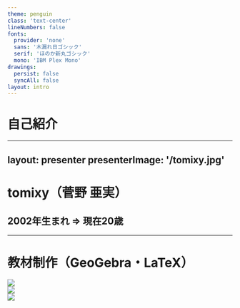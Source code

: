 ```yaml
---
theme: penguin
class: 'text-center'
lineNumbers: false
fonts:
  provider: 'none'
  sans: '木漏れ日ゴシック'
  serif: 'ほのか新丸ゴシック'
  mono: 'IBM Plex Mono'
drawings:
  persist: false
  syncAll: false
layout: intro
---
```


<style>
  .slidev-layout {
    font-family: '木漏れ日ゴシックP';
  }
  .slidev-layout h1, .slidev-layout h2, .slidev-layout h3, .slidev-layout h4, .slidev-layout.intro h1 {
    font-family: 'ほのか新丸ゴシック' !important;
  }
  .slidev-layout code {
    font-weight: 500;
    font-family: 'IBM Plex Mono';
  }
  .slidev-layout samp {
    font-family: 'IBM Plex Mono';
  }
</style>

# 自己紹介

---
layout: presenter
presenterImage: '/tomixy.jpg'
---

<style>
  div.flex.items-center {
    height: 100%;
  }
</style>

# tomixy（菅野 亜実）

## 2002年生まれ => 現在20歳

<!--
改めまして、菅野亜実と申します。

先月20歳になりました。

tomixyという名で高校一年の頃から創作・発信活動を行っており、当初は理系や医療系の図解教材をつくって公開していました。

当時作っていた教材はこんな感じです。
-->

---

# 教材制作（GeoGebra・LaTeX）

<div class="flex justify-evenly items-center">
  <div><img class='rounded-lg h-sm wa' src='/edu-chem-atom-count.jpg' /></div>
  <div><img class='rounded-lg h-sm wa' src='/edu-physics-moment-of-force.jpg' /></div>
  <div><img class='rounded-lg h-sm wa' src='/edu-chem-acid.png' /></div>
</div>

<!--
GeoGebraという数式でグラフを描くツールで図解を作成し、それを印刷して紙に切り貼りしていたのですが、だんだん面倒になってきまして、作業をデジタル化するためにLaTeXという組版ソフトを触り始めたのがコンピュータとの出会いです。

しかしLaTeXも結構面倒なので、いろいろと自動化マクロを組んでいるうちにいつの間にかプログラミングをバリバリやるようになっていました。

その後の高校生活はフリーランスでCMS開発を受託し、卒業後はECサイト開発プロジェクトに参入してバックエンド・フロントエンド両面のメイン実装を担っていました。

当時は休日に参加者を募ってプログラミング勉強会を開催していまして、その活動が上司の目に留まり、未経験社員向けのHTML・CSSの研修の講師を生業（なりわい）としていた時期もあります。
-->

---

# カラオケ記録アプリ（React）

<div class='flex -mx-12 justify-evenly items-center'>
  <img class='rounded-lg h-sm wa' src='/singhis-table.jpg' />
  <img class='rounded-lg h-sm wa' src='/singhis_add.png' />
</div>

<!--
どうでもいい話になりますが、趣味はカラオケで、十八番はJUDY AND MARYです。

曲別にシャープやフラットを微調整する人間なので、iTunes APIと連携させた記録アプリを自作して、愛用しています。
-->

---

<style>
  .logo-group__label {
    font-size: 1.5rem;
  }
  .logo-group {
    width: 100%;
  }
  .tech-logo {
    width: 100px;
    height: 100px;
    display: inline-block;
    opacity: .8;
  }
</style>

# 最近よく触る技術

<ul class="list-none">
  <li class='flex items-center mt-4'>
    <div class='logo-group__label'>language</div>
    <div class='flex justify-evenly logo-group'>
      <img src="https://cdn.jsdelivr.net/gh/devicons/devicon/icons/typescript/typescript-original.svg" class="tech-logo"/>
      <img src="https://cdn.jsdelivr.net/gh/devicons/devicon/icons/graphql/graphql-plain-wordmark.svg" class="tech-logo" />
    </div>
  </li>
  
  <li class='flex items-center mt-4'>
    <div class='logo-group__label'>backend</div>
    <div class='flex justify-evenly logo-group'>
      <img src="https://cdn.jsdelivr.net/gh/devicons/devicon/icons/nodejs/nodejs-original-wordmark.svg" class="tech-logo" />
      <img src="https://cdn.jsdelivr.net/gh/devicons/devicon/icons/nestjs/nestjs-plain-wordmark.svg" class="tech-logo" />
    </div>
  </li>
  
  <li class='flex items-center mt-4'>
    <div class='logo-group__label'>frontend</div>
    <div class='flex justify-evenly logo-group'>
      <img src="https://cdn.jsdelivr.net/gh/devicons/devicon/icons/vuejs/vuejs-original-wordmark.svg" class="tech-logo" />
      <img src="https://cdn.jsdelivr.net/gh/devicons/devicon/icons/react/react-original-wordmark.svg" class="tech-logo" />
      <img src="https://cdn.jsdelivr.net/gh/devicons/devicon/icons/svelte/svelte-original-wordmark.svg" class="tech-logo" />
      <img src="https://cdn.jsdelivr.net/gh/devicons/devicon/icons/nextjs/nextjs-original-wordmark.svg" class="tech-logo" />
    </div>
  </li>
</ul>

<div class="text-center mt-12">このスライドは<samp>slidev</samp>製（<samp>Vue + Markdown</samp>）</div>

<!--
カラオケに行けない日は朝から晩までプログラミングをやっておりまして、メインはReactとNest.jsですが、作りたいもの次第でいろいろと触ります。
-->

---
layout: center
clicks: 4
---

<h1 class="text-center" v-if="$slidev.nav.clicks < 1">きっかけ</h1>

<template v-if="$slidev.nav.clicks === 1">
  <h2>「なぜわざわざHTMLを書く必要があるのか？</h2>
  <h2 class='mt-4 pl-8'>表示するだけならただのテキストでいいのでは？」</h2>
</template>

<template v-if="$slidev.nav.clicks > 1">
  <h2 class="text-center">Webの世界もバリアフリーでなければならない</h2>
  <div class="text-center mt-8">Webは今や「見る・触る・聞く」もの。どの手段で情報を得るかは人それぞれ。</div>
  <div class='text-center mt-8'>HTMLで見出し・段落の区切り・強調・ただの装飾などを区別しておけば、</div>
  <div class='text-center mt-4 mb-8'>ブラウザは見るユーザにも聞くユーザにも適切に伝えてくれる</div>
</template>

<h2 class="text-center" v-if="$slidev.nav.clicks > 2">Webの世界のバリアフリーを担保するにはHTMLだけでは不十分</h2>
<div class='text-center mt-8' v-if="$slidev.nav.clicks > 3">しかしそれを知る術が少ない</div>

<!--
こんな感じで、どちらかというとフルスタックまっしぐらだった私ですが、フロントエンドに情熱を置きたいと思ったきっかけは、HTML研修でこんな質問を受けたことでした。

（クリック）

「なぜわざわざHTMLを書く必要があるのか？」

この質問に対し、私はこう答えました。

（クリック）

「見る、聞く、印刷する、など、様々な伝え方に対応するには、ブラウザが文脈を認識する必要がある」。

まあ細かく言えば、スライドにあるような内容をお話ししたわけですが…

しかし、特に「聞く」ユーザのためのスクリーンリーダ対応など、それって本当にHTMLだけで実現できるのか？とふと疑問に思いまして。

調べるうちに（クリック）WAI-ARIAという支援技術やスクリプトによるキーボード操作対応などといった手段を知りましたが、（クリック）何せ邦書が少なく、学ぶのには苦労を伴いました。
-->

---
layout: center
---

# hereafter = 教材開発 + フロントエンド開発

<!--
フロントエンドというユーザ体験に直結する分野で直接問題解決に携わるだけでなく、いつかその知見を教材制作にハイブリッドさせて、日本語で学ぶ術を増やしたいという思いを抱き、今ここにいます。

どうぞよろしくお願いいたします。
-->

---
layout: intro
---

# イメージでわかる<br />ページネーションAPI

<!--
フロントエンド開発では定番UIであるページネーションですが、バックエンドAPIの仕様によって実装方法が大きく変わるものでもあります。

今回は、各種ページネーションAPIを図解とGraphQLによるコードでイメージしながら、それぞれのトレードオフを探っていきたいと思います。
-->

---
layout: two-cols
---

<style>
  .get-target {
    color: #E3008C;
  }
  .col-left {
    margin-right: 2rem;
  }
</style>

# GraphQLとREST

<style>
  .language-json .token.boolean {
    color: cornflowerblue !important;
  }
  .language-json .token.property {
    color: pink !important;
  }
</style>

<samp>artistName</samp>と<samp>songName</samp>だけ欲しい…

|                                                    |                             |
| -------------------------------------------------- | --------------------------- |
| <samp>id</samp> | <samp>5</samp>|
| <samp class='get-target'>artistName</samp> | <samp class='get-target'>UNISON SQUARE GARDEN</samp> |
| <samp class='get-target'>songName</samp> | <samp class='get-target'>harmonized finale</samp> |
| <samp>jacketUrl</samp> | <samp>270311351_harmonized-finale.jpg</samp> |
| <samp>singKey</samp> | <samp>+5</samp> |
| <samp>rate</samp> | <samp>3</samp> |
| <samp>score</samp> | <samp>86</samp> |

::right::

<h3 class="text-center">REST API Request</h3>

```url
https://ex.app/api/song?id=5
```

<h3 class="text-center mt-5">GraphQL Query</h3>

```graphql {0|2-5|3-4}
{
  song(id: 5) {
    artistName
    songName
  }
}
```

<h3 class="text-center mt-5">Response</h3>

```json {3-6|4-5}
{
  "data": {
    "song": {
      "artistName": "UNISON SQUARE GARDEN",
      "songName": "harmonized finale"
    }
  }
}
```

<!--
ページネーションのお話に入る前に、GraphQLとは何か？を簡単にまとめてみます。

GraphQLは、レスポンスのデータ構造を（クリック）そのまま指定するような記法のAPIリクエスト言語と、その記法でサーバーとのデータのやり取りを実現するサーバー側のソフトウェアを指します。

何が欲しいのかを明確に示してリクエストを送るGraphQLでは、
GraphQLサーバー側でデータ全体を返す処理を実装するだけで、（クリック）リクエスト通りの（クリック）部分取得が実現できます。

同じエンドポイントから必要なデータだけを好きな組み合わせで取得できる。

これはコンポーネント単位でのフロントエンド開発を行う上でも嬉しい仕様ではないでしょうか。
-->

---
layout: center
clicks: 1
---

<style>
  .caption {
    font-size: 1rem;
  }
  .caption::before {
    content: '（';
  }
  .caption::after {
    content: '）'
  }
</style>

<h1 class='text-center'>ページネーションといえば…</h1>

<div 
  v-if="$slidev.nav.clicks === 1"
  v-motion
  :initial="{ opacity: 0, scale: 0 }"
  :enter="{ opacity: 1, scale: 1 }"
  :duration="100"
>
  <img src='/google-pagination.png' style='margin: auto;' class='w-xl' />
  <h2 class='text-center mt-4'>ページ送りUI<span class='caption'>Google</span></h2>
</div>

<!--
さて、ページネーションと言ってもさまざまですが、最も定番と言えるのは、（クリック）ページ番号リンクを列挙する形のページ送りUIかと思います。
-->

---
layout: two-cols
clicks: 1
---

<style>
  .with-icon {
    display: inline-flex;
    justify-content: space-between;
    align-items: center;
    gap: 0.5em;
  }
  .merit {
    color: #F06292;
  }
  .demerit {
    color: #29B6F6;
    display: inline-flex;
    justify-content: space-between;
    align-items: center;
    gap: 0.5em;
  }
  .usecase {
    color: #607D8B;
  }
  .summary {
    font-size: 1.25em;
    color: #607D8B;
  }
  .offset-pagination__ul {
    list-style: none !important;
  }
  .offset-pagination__img {
    width: 37rem;
    max-width: 37rem;
    margin-left: -8rem;
    margin-top: 13rem;
  }
</style>

# Offset Pagination

<div class='w-2xl pl-8'>
  <div class='summary'>読み飛ばす数（相対位置）で管理</div>
  <ul class="mt-4 offset-pagination__ul">
    <li>
      <div class='merit with-icon'>
        <icon-park-outline-good-two />
        <span>任意のページのデータを得るクエリ（エンドポイント）を把握できる</span>
      </div>
    </li>
    <li>
      <div class="demerit with-icon">
        <icon-park-outline-bad-two />
        <span>新たに追加されたデータがあればそのデータの個数分ずれる</span>
      </div>
    </li>
    <li>
      <div class="with-icon usecase">
        <heroicons-solid-arrow-right />
        <span>ページ送り（追加頻度が少なく、位置を覚えやすい場合）</span>
      </div>
    </li>
  </ul>
</div>

::right::

<img src='/offset-pagination-demerit-before.png' class='offset-pagination__img' v-if="$slidev.nav.clicks < 1" />

<img src='/offset-pagination-demerit_tsp.png' class='offset-pagination__img' v-if="$slidev.nav.clicks === 1" />

<!--
ページ送りを実現するAPIは、欲しいページに入るまでのデータの数だけ読み飛ばす方式で実装されます。

1ページにデータを2つずつ表示する場合、2ページ目を取得したい時はoffsetを2として、2つ読み飛ばして取得することになります。

しかし、次のページをリクエストするまでにデータが追加されると、（クリック）当初予想していたページ分割とはズレが生じ、同じデータを複数回取得してしまうリスクがあるのが難点です。
-->

---
layout: center
---

<h1 class="text-center">モバイルでよく見かけるページネーション</h1>

<div class="flex items-center justify-center gap-8">
  <div>
    <img src='/google-load-more.png' class='w-sm' />
    <h2 class='mt-4 text-center'>Load More<span class='caption'>Google</span></h2>
  </div>
  <div>
    <img src='/google-infinite-load.png' class='w-xs' />
    <h2 class='mt-4 text-center'>無限スクロール<span class='caption'>Google</span></h2>
  </div>
</div>

<!--
そんな問題を回避するため、頻繁に投稿が行われるSNSなどでは、無限スクロールや「もっと見る」ボタンをよく見かけます。

スマートフォンのような縦長画面では、小さいボタンが横に並ぶページ送りUIよりも、縦スクロールでどんどん続きを読む方が使いやすいという理由もあるでしょう。

このようなページネーションのAPIは、離れたページに飛ぶ必要もないですし、更新頻度が高く重複取得が起こるリスクも高いため、offset式を採用するメリットがあまりありません。
-->

---
clicks: 2
---

<style>
  .with-icon {
    display: inline-flex;
    justify-content: space-between;
    align-items: center;
    gap: 0.5em;
  }
  .merit {
    color: #F06292;
  }
  .demerit {
    color: #29B6F6;
    display: inline-flex;
    justify-content: space-between;
    align-items: center;
    gap: 0.5em;
  }
  .usecase {
    color: #607D8B;
  }
  .summary {
    font-size: 1.25em;
    color: #607D8B;
  }
  .meta {
    color: #7986CB;
  }
  .ballon {
    position: relative;
    display: inline-block;
    min-width: 120px;
    max-width: 100%;
    margin-left: calc(1.25rem * 7 * 0.5);
    background: #e0edff;
    padding: 1rem;
    box-sizing: border-box;
    border-radius: 2rem;
  }
  .ballon::before {
    content: "";
    position: absolute;
    top: -30px;
    left: 50%;
    border: 15px solid transparent;
    border-bottom: 15px solid #e0edff;
  }
  ul.list-none {
    list-style: none !important;
  }
</style>

# Cursor Pagination

<div class="pl-8 mt-4 mb-8">
  <div class='summary'>「このデータまでは読んだ」という一意な<samp>Cursor</samp>（絶対位置）を決め、</div>
  <div class='summary mt-4'>次のリクエストを決めるための<span class='meta'>メタ情報</span>を渡す</div>
  <ul class='mt-6 ballon meta'>
    <li v-click="1">どこからどこまで読んだか（<samp>startCursor</samp>と<samp>endCursor</samp>）</li>
    <li v-click="2">次のページはあるか（<samp>hasNextPage</samp>）</li>
    <li v-click="2">前のページはあるか（<samp>hasPreviousPage</samp>）</li>
  </ul>
  <ul class="mt-12 list-none">
    <li>
      <div class="merit with-icon">
        <icon-park-outline-good-two />
        <span>新たに追加されたデータがあっても正しく続きを取得できる</span>
      </div>
    </li>
    <li>
      <div class="demerit with-icon">
        <icon-park-outline-bad-two />
        <span>直前のページ、直後のページの情報しかわからない</span>
      </div>
    </li>
    <li>
      <div class="with-icon usecase">
        <heroicons-solid-arrow-right />
        <span>無限スクロール、Moreボタン（頻繁に追加され位置が変動する場合）</span>
      </div>
    </li>
  </ul>
</div>

<!--
そこで登場するのが、「ここまで読んだ」という情報を、データの数ではなく各データ固有のcursorという識別子で表すことで、途中でデータが追加されても影響を受けないように実装する、Cursor式と呼ばれる手法です。

Cursor式では、データと共に（クリック）cursor範囲や（クリック）前後のデータの有無を返すことで、続けて前後のページをリクエストすることを容易にします。
-->

---
layout: center
---

# RelayCursor式のResponse

<h2 class="text-center">~ Thinking in Graphs ~</h2>

<!--
GraphQLによるCursor式ページネーション実装として有名なのが、Relayスタイルと呼ばれるものです。

せっかくのGraphQL実装ということで、そのレスポンスデータを、グラフ、つまり点と線による関係図で見てみましょう。
-->

---
layout: two-cols
---

# edgesとpageInfo

<style>
  .slidev-layout h1 {
    margin-bottom: -2rem;
    width: 100%;
  }
  .relay-response-example {
    margin-top: -0.5rem;
    width: 21.5rem;
    right: -8rem;
    position: relative;
  }
  .edge-tree {
    width: 36rem;
    margin-top: 20%;
    margin-left: -12.5%;
  }
  .relay-response-example img,
  .edge-tree img {
    width: 100%;
  }
  .rounded-lg img {
    border-radius: 0.5rem;
  }
</style>

<div class="edge-tree"><img src='/relay-cursor-pagination-edge-tree.png' /></div>

::right::

<style>
  .slidev-page-15 .slidev-code-wrapper {
    width: fit-content;
    margin-top: -2rem !important;
    margin-left: 6.5rem !important;
  }
  .language-json .token.boolean {
    color: cornflowerblue !important;
  }
  .language-json .token.property {
    color: pink !important;
  }
</style>

```json {all|7-10|6|5-11|4-19|20-25}
{
  "data": {
    "songsPage": {
      "edges": [
        {
          "cursor": "4",
          "node": {
            "artistName": "Whiteberry",
            "songName": "夏祭り"
          }
        },
        {
          "cursor": "5",
          "node": {
            "artistName": "UNISON SQUARE GARDEN",
            "songName": "harmonized finale"
          }
        }
      ],
      "pageInfo": {
        "startCursor": "4",
        "endCursor": "5",
        "hasNextPage": true,
        "hasPreviousPage": false
      }
    }
  }
}
```

<!--
グラフにおいて点はnode、結ぶ線はedgeと呼ばれ、Relay-styleページネーションの場合、nodeはデータストアにある一つのデータを表し、edgeは、データストアの特定の位置からデータを持ってくる、という操作を表しているようにも見えます。

そこで、（クリック）取り出したデータと（クリック）その位置情報であるcursorを（クリック）セットにしたものを、edgeという名前をつけて返します。

Relay-styleでは、（クリック）データのラッパーであるedgesと一緒に、（クリック）次のリクエストを決めるメタ情報をpageInfoとして返します。

そして、このpageInfoをもとに、次のリクエストをどう決めるのかがこのAPIの肝です。
-->

---
layout: center
---

# RelayCursor式のRequest

<dl class='text-center flex flex-col justify-center gap-4'>
  <div class='flex justify-evenly' v-click>
    <dt>取得開始場所</dt>
    <dd><samp>before | after</samp></dd>
  </div>
  <div class='flex justify-evenly' v-click>
    <dt>取得する数</dt>
    <dd><samp>first | last</samp></dd>
  </div>
</dl>

<!--
前後のページを得るには、（クリック）取得開始場所を指定するbeforeとafter、（クリック）取得する数を指定するfirstとlastという4つのパラメータを組み合わせてリクエストを作成します。
-->

---
clicks: 3
---

# get First Page

<style>
  .slidev-page-17 h1 {
    text-align: center;
  }
  .slidev-page-17 div.slidev-code-wrapper {
    width: 19rem;
    left: -2rem;
    top: 2rem;
  }
  .get-first-step {
    height: 300px;
    width: 42rem;
    position: relative;
    margin-top: -275px;
    margin-left: 19rem;
  }
</style>

```graphql {all|2}
{
  songsPage(first: 2) {
    edges {
      cursor
      node {
        artistName
        songName
      }
    }
    pageInfo {
      startCursor
      endCursor
      hasNextPage
      hasPreviousPage
    }
  }
}
```

<div class='get-first-step'>
  <div v-if="$slidev.nav.clicks < 2">
    <img src='/relay-cursor-pagination-get-first_step01.png' class='-ml-12' />
  </div>
  
  <div v-if="$slidev.nav.clicks === 2">
    <img src='/relay-cursor-pagination-get-first_step02.png' class='-ml-12' />
  </div>
  
  <div v-if="$slidev.nav.clicks === 3">
    <img src='/relay-cursor-pagination-get-first_step03.png' class='-ml-12' />
  </div>
</div>

<!--
まず、1ページ目を取得する場合は（クリック）firstのみを指定します。

afterやlastが指定されていないため、（クリック）データ全体の中から（クリック）firstの値分、前方のデータを取り出すことになります。
-->

---

<style>
  .slidev-page-18 h1, .slidev-page-18 h2 {
    text-align: center;
  }
  .slidev-page-18 div.slidev-code-wrapper {
    width: fit-content;
    left: -2rem;
    top: 2rem;
  }
  .get-next-page__step {
    height: 300px;
    width: 40rem;
    position: relative;
    margin-top: -275px;
    margin-left: 21rem;
  }
</style>

# get Next Page

## after === 直前のページのendCursor

```graphql {all|all|all|all|2}
{
  songsPage(first: 2, after: "cursor:2") {
    edges {
      cursor
      node {
        artistName
        songName
      }
    }
    pageInfo {
      startCursor
      endCursor
      hasNextPage
      hasPreviousPage
    }
  }
}
```

<div class='get-next-page__step'>
  <div v-if="$slidev.nav.clicks < 1">
    <img src='/relay-cursor-pagination-get-next_step01.png' class='-ml-12' />
  </div>
  
  <div v-if="$slidev.nav.clicks === 1">
    <img src='/relay-cursor-pagination-get-next_step02.png' class='-ml-12' />
  </div>
  
  <div v-if="$slidev.nav.clicks === 2">
    <img src='/relay-cursor-pagination-get-next_step03.png' class='-ml-12' />
  </div>
  
  <div v-if="$slidev.nav.clicks > 2">
    <img src='/relay-cursor-pagination-get-next_step04.png' class='-ml-12' />
  </div>
</div>

<!--
次のページを取得する場合は、今のページの（クリック）最後のデータ（クリック）より後の、（クリック）最初の数件を取得したいため、（クリック）afterに直前のデータのcursorを指定します。
-->

---

<style>
  .slidev-page-19 h1, .slidev-page-19 h2 {
    text-align: center;
  }
  .slidev-page-19 div.slidev-code-wrapper {
    width: fit-content;
    left: -2rem;
    top: 2rem;
  }
  .get-prev-page__step {
    height: 300px;
    width: 40rem;
    position: relative;
    margin-top: -275px;
    margin-left: 21rem;
  }
</style>

# get Previous Page

## before === 直後のページのstartCursor

```graphql {all|all|all|all|2|all}
{
  songsPage(last: 2, before: "cursor:5") {
    edges {
      cursor
      node {
        artistName
        songName
      }
    }
    pageInfo {
      startCursor
      endCursor
      hasNextPage
      hasPreviousPage
    }
  }
}
```

<div class='get-prev-page__step'>
  <div v-if="$slidev.nav.clicks < 1">
    <img src='/relay-cursor-pagination-get-prev_step01.png' class='-ml-12' />
  </div>
  
  <div v-if="$slidev.nav.clicks === 1">
    <img src='/relay-cursor-pagination-get-prev_step02.png' class='-ml-12' />
  </div>
  
  <div v-if="$slidev.nav.clicks === 2">
    <img src='/relay-cursor-pagination-get-prev_step03.png' class='-ml-12' />
  </div>
  
  <div v-if="$slidev.nav.clicks > 2">
    <img src='/relay-cursor-pagination-get-prev_step04.png' class='-ml-12' />
  </div>
</div>

<!--
反対に、前のページを取得する場合は、今のページの（クリック）最初のデータ（クリック）より前の、（クリック）最後の数件を取得したいため、（クリック）beforeとlastを使うことになります。

（クリック）このような仕組みのため、cursor式のページネーションでは、直前のページと直後のページに移動する手段しか提供できません。

ここまで、詳しい実装コードの解説には及びませんでしたが、ざっくりとページネーションAPIのイメージをお伝えしました。
-->

---
layout: center
clicks: 1
---

<style>
  .mark {
    font-size: 1.5rem;
    background: linear-gradient(rgba(255, 255, 255, 0) 30%, #66ccff80 90%);
  }
  .font-serif {
    font-family: 'ほのか新丸ゴシック' !important;
  }
  .pagination-pattern {
    font-size: 0.8em;
    width: 100%;
    color: #607D8B;
    background-color: #66ccff30;
    padding: 1rem;
    border-radius: 2rem;
  }
  .right-side {
    width: 50%;
    margin-left: 50%;
  }
</style>

<h1 class='text-center'>Where Usability Comes From</h1>

<div 
  class="text-center flex flex-col gap-4" 
  v-if="$slidev.nav.clicks === 1"
  v-motion
  :initial="{ opacity: 0, scale: 0 }"
  :enter="{ opacity: 1, scale: 1 }"
  :duration="100"
>
  <div class='font-serif'>ページネーションの場合は、</div>
  <div class='inline-flex gap-1 justify-center items-end font-serif'>
    <span class='mark'>リアルタイム性</span>
    <span>と</span>
    <span class='mark'>ユーザの動き</span>
    <span>が一つの鍵</span>
  </div>
  <ul class='list-none pagination-pattern text-left mt-4'>
    <li>
      <div>データの位置変動が低頻度 + ユーザが重要視するデータがある</div>
      <div class='right-side'>=> ページ送り（再検索しやすい）</div>
    </li>
    <li>
      <div>データの位置変動が高頻度 + 流し見中心</div>
      <div class='right-side'>=> スクロール（移動しやすい）</div>
    </li>
  </ul>
</div>

<!--
そのUIを採用することでどんな使いやすさが生まれるのか、（クリック）それはユーザ視点に立って判断する意識だけでは導き出せず、Webの仕組みへの理解が必要不可欠です。

そのための勉学だけでなく、こうして仕組みを視覚化して発信する活動も、積極的に続けていきたいと思います。
-->
